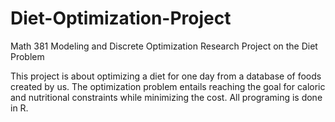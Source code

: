 # Diet-Optimization-Project
Math 381 Modeling and Discrete Optimization Research Project on the Diet Problem

This project is about optimizing a diet for one day from a database of foods created by us. 
The optimization problem entails reaching the goal for caloric and nutritional constraints while minimizing the cost. 
All programing is done in R.
